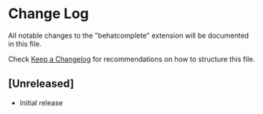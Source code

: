 # Change Log
All notable changes to the "behatcomplete" extension will be documented in this file.

Check [Keep a Changelog](http://keepachangelog.com/) for recommendations on how to structure this file.

## [Unreleased]
- Initial release